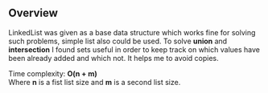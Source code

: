 ## Overview

LinkedList was given as a base data structure which works fine for
solving such problems, simple list also could be used. To 
solve **union** and **intersection** I found sets useful in order
to keep track on which values have been already added and which not. It helps
me to avoid copies.  

Time complexity: **O(n + m)**  
Where **n** is a fist list size and **m** is a second list size.